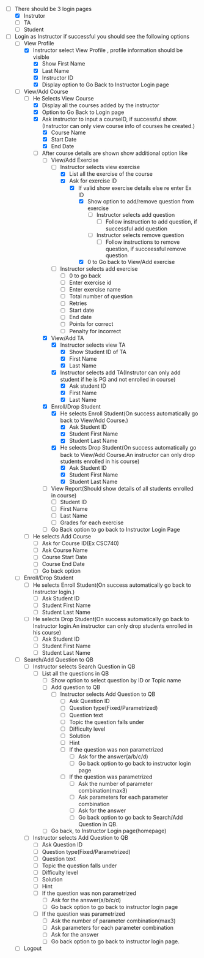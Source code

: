 - [ ] There should be 3 login pages
  - [X] Instrutor
  - [ ] TA
  - [ ] Student
- [ ] Login as Instructor if successful you should see the following options 
  - [ ] View Profile
    - [x] Instructor select View Profile , profile information should be visible
      - [x] Show First Name
      - [x] Last Name
      - [x] Instructor ID
      - [x] Display option to Go Back to Instructor Login page
  - [ ] View/Add Course
    - [ ] He Selects View Course
      - [x] Display all the courses added by the instructor
      - [x] Option to Go Back to Login page 
      - [x] Ask instructor to input a courseID, if successful show.(Instructor can only view course info of courses he created.) 
        - [x] Course Name 
        - [x] Start Date 
        - [x] End Date
      - [ ] After course details are shown show additional option like
        - [ ] View/Add Exercise
          - [ ] Instructor selects view exercise
            - [x] List all the exercise of the course
            - [x] Ask for exercise ID
              - [x] If valid show exercise details else re enter Ex ID
                - [x] Show option to add/remove question from exercise
                  - [ ] Instructor selects add question
                    - [ ] Follow instruction to add question, if successful add question
                  - [ ] Instructor selects remove question
                    - [ ] Follow instructions to remove question, if succeessful remove question
                - [x] 0 to Go back to View/Add exercise
          - [ ] Instructor selects add exercise
            - [ ] 0 to go back
            - [ ] Enter exercise id
            - [ ] Enter exercise name
            - [ ] Total number of question
            - [ ] Retries
            - [ ] Start date
            - [ ] End date
            - [ ] Points for correct
            - [ ] Penalty for incorrect
        - [x] View/Add TA
          - [x] Instructor selects view TA
            - [x] Show Student ID of TA
            - [x] First Name
            - [x] Last Name
          - [x] Instructor selects add TA(Instrutor can only add student if he is PG and not enrolled in course)
            - [x] Ask student ID
            - [x] First Name
            - [x] Last Name
        - [x] Enroll/Drop Student
          - [x] He selects Enroll Student(On success automatically go back to View/Add Course.)
            - [x] Ask Student ID
            - [x] Student First Name
            - [x] Student Last Name
          - [x] He selects Drop Student(On success automatically go back to View/Add Course.An instructor can only drop students enrolled in his course)
            - [x] Ask Student ID
            - [x] Student First Name
            - [x] Student Last Name           
        - [ ] View Report(Should show details of all students enrolled in course)
          - [ ] Student ID
          - [ ] First Name
          - [ ] Last Name
          - [ ] Grades for each exercise          
        - [ ] Go Back option to go back to Instructor Login Page
    - [ ] He selects Add Course
      - [ ] Ask for Course ID(Ex CSC740)
      - [ ] Ask Course Name
      - [ ] Course Start Date
      - [ ] Course End Date
      - [ ] Go back option
  - [ ] Enroll/Drop Student
    - [ ] He selects Enroll Student(On success automatically go back to Instructor login.)
      - [ ] Ask Student ID
      - [ ] Student First Name
      - [ ] Student Last Name
    - [ ] He selects Drop Student(On success automatically go back to Instructor login.An instructor can only drop students enrolled in his course)
      - [ ] Ask Student ID
      - [ ] Student First Name
      - [ ] Student Last Name
  - [ ] Search/Add Question to QB
    - [ ] Instructor selects Search Question in QB
      - [ ] List all the questions in QB
        - [ ] Show option to select question by ID or Topic name
        - [ ] Add question to QB
          - [ ] Instructor selects Add Question to QB
            - [ ] Ask Question ID
            - [ ] Question type(Fixed/Parametrized)
            - [ ] Question text
            - [ ] Topic the question falls under
            - [ ] Difficulty level
            - [ ] Solution 
            - [ ] Hint
            - [ ] If the question was non parametrized
              - [ ] Ask for the answer(a/b/c/d)
              - [ ] Go back option to go back to instructor login page
            - [ ] If the question was parametrized
              - [ ] Ask the number of parameter combination(max3)
              - [ ] Ask parameters for each parameter combination
              - [ ] Ask for the answer
              - [ ] Go back option to go back to Search/Add Question in QB.        
        - [ ] Go back, to Instructor Login page(homepage)
    - [ ] Instructor selects Add Question to QB
      - [ ] Ask Question ID
      - [ ] Question type(Fixed/Parametrized)
      - [ ] Question text
      - [ ] Topic the question falls under
      - [ ] Difficulty level
      - [ ] Solution 
      - [ ] Hint
      - [ ] If the question was non parametrized
        - [ ] Ask for the answer(a/b/c/d)
        - [ ] Go back option to go back to instructor login page
      - [ ] If the question was parametrized
        - [ ] Ask the number of parameter combination(max3)
        - [ ] Ask parameters for each parameter combination
        - [ ] Ask for the answer
        - [ ] Go back option to go back to instructor login page. 
   - [ ] Logout
